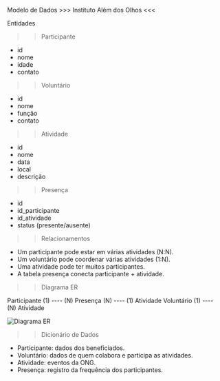  Modelo de Dados  >>> Instituto Além dos Olhos <<<

Entidades 
>> Participante
  - id  
  - nome  
  - idade  
  - contato  

>> Voluntário 
  - id  
  - nome  
  - função  
  - contato  

 >> Atividade 
  - id  
  - nome  
  - data  
  - local  
  - descrição  

  >> Presença 
  - id  
  - id_participante  
  - id_atividade  
  - status (presente/ausente)  

 >> Relacionamentos
- Um participante pode estar em várias atividades (N:N).  
- Um voluntário pode coordenar várias atividades (1:N).  
- Uma atividade pode ter muitos participantes.  
- A tabela presença conecta participante + atividade.  

>> Diagrama ER 

Participante (1) ---- (N) Presença (N) ---- (1) Atividade
Voluntário (1) ---- (N) Atividade

![Diagrama ER](docs/database/docs/database/diagrama-er.png)


>> Dicionário de Dados
- Participante: dados dos beneficiados.  
- Voluntário: dados de quem colabora e participa as atividades.  
- Atividade: eventos da ONG.  
- Presença: registro da frequência dos participantes.  


